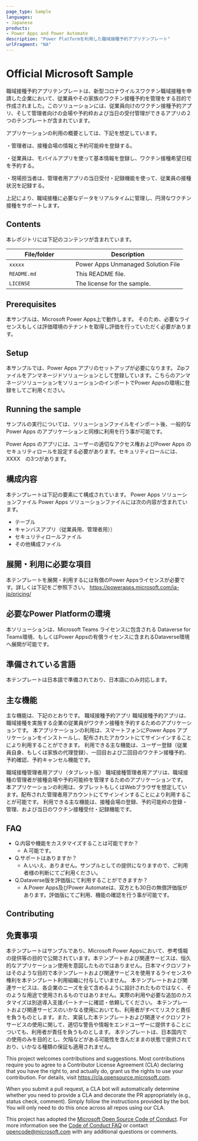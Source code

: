 ```yaml
---
page_type: Sample
languages: 
- Japanese
products:
- Power Apps and Power Automate
description: "Power Platformを利用した職域接種予約アプリテンプレート"
urlFragment: "NA"
---
```


# Official Microsoft Sample
職域接種予約アプリテンプレートは、新型コロナウイルスワクチン職域接種を申請した企業において、従業員やその家族のワクチン接種予約を管理をする目的で作成されました。このソリューションには、従業員向けのワクチン接種予約アプリ、そして管理者向けの会場や予約枠および当日の受付管理ができるアプリの２つのテンプレートが含まれています。

アプリケーションの利用の概要としては、下記を想定しています。

・管理者は、接種会場の情報と予約可能枠を登録する。

・従業員は、モバイルアプリを使って基本情報を登録し、ワクチン接種希望日程を予約する。

・現場担当者は、管理者用アプリの当日受付・記録機能を使って、従業員の接種状況を記録する。

上記により、職域接種に必要なデータをリアルタイムに管理し、円滑なワクチン接種をサポートします。


## Contents
本レポジトリには下記のコンテンツが含まれています。

| File/folder                     　　　　　| Description                                              |
|------------------------------------------|----------------------------------------------------------|
| `xxxxx`   　　　　　|Power Apps Unmanaged Solution File                        |
| `README.md`                              | This README file.                                        |
| `LICENSE`                                | The license for the sample.                              |

## Prerequisites

本サンプルは、Microsoft Power Apps上で動作します。
そのため、必要なライセンスもしくは評価環境のテナントを取得し評価を行っていただく必要があります。

## Setup

本サンプルでは、Power Apps アプリのセットアップが必要になります。
Zipファイルをアンマネージドソリューションとして登録しています。こちらのアンマネージソリューションをソリューションのインポートでPower Appsの環境に登録をしてご利用ください。

## Running the sample

サンプルの実行については、ソリューションファイルをインポート後、一般的なPower Apps のアプリケーションと同様に利用を行う事が可能です。

Power Apps のアプリには、ユーザーの適切なアクセス権およびPower Apps のセキュリティロールを設定する必要があります。セキュリティロールには、XXXX　の3つがあります。

## 構成内容
本テンプレートは下記の要素にて構成されています。
Power Apps ソリューションファイル
Power Apps ソリューションファイルには次の内容が含まれています。
 - テーブル
 - キャンバスアプリ（従業員用、管理者用））
 - セキュリティロールファイル
 - その他構成ファイル

## 展開・利用に必要な項目
本テンプレートを展開・利用するには有償のPower Appsライセンスが必要です。詳しくは下記をご参照下さい。
https://powerapps.microsoft.com/ja-jp/pricing/

## 必要なPower Platformの環境
本ソリューションは、Microsoft Teams ライセンスに包含される Dataverse for Teams環境、もしくはPower Appsの有償ライセンスに含まれるDataverse環境へ展開が可能です。

## 準備されている言語
本テンプレートは日本語で準備されており、日本語にのみ対応します。

## 主な機能
主な機能は、下記のとおりです。
職域接種予約アプリ
職域接種予約アプリは、職域接種を実施する企業の従業員がワクチン接種を予約するためのアプリケーションです。
本アプリケーションの利用は、スマートフォンにPower Apps アプリケーションをインストールし、配布されたアカウントにてサインインすることにより利用することができます。
利用できる主な機能は、ユーザー登録（従業員自身、もしくは家族の代理登録）、一回目および二回目のワクチン接種予約、予約確認、予約キャンセル機能です。

職域接種管理者用アプリ（タブレット版）
職域接種管理者用アプリは、職域接種の管理者が接種会場や予約可能枠を管理するためのアプリケーションです。
本アプリケーションの利用は、タブレットもしくはWebブラウザを想定しています。配布された管理者用アカウントにてサインインすることにより利用することが可能です。
利用できる主な機能は、接種会場の登録、予約可能枠の登録・管理、および当日のワクチン接種受付・記録機能です。


## FAQ
 - Q.内容や機能をカスタマイズすることは可能ですか？
   - A.可能です。
 - Q.サポートはありますか？
    - A.いいえ、ありません。サンプルとしての提供になりますので、ご利用者様の判断にてご利用ください。
 - Q.Dataverse版を評価版にて利用することができますか？
    - A.Power Apps及びPower Automateは、双方とも30日の無償評価版があります。評価版にてご利用、機能の確認を行う事が可能です。


## Contributing
## 免責事項
本テンプレートはサンプルであり、Microsoft Power Appsにおいて、参考情報の提供等の目的で公開されています。本テンプートおよび関連サービスは、恒久的なアプリケーション使用を意図したものではありません。日本マイクロソフトはそのような目的で本テンプレートおよび関連サービスを使用するライセンスや権利を本テンプレート利用組織に付与していません。 本テンプレートおよび関連サービスは、各企業のニーズを全て含めるように設計されたものではなく、そのような用途で使用されるものではありません。実際の利用や必要な追加のカスタマイズは別途導入支援パートナーに確認・依頼してください。 本テンプレートおよび関連サービスのいかなる使用においても、利用者がすべてリスクと責任を負うものとします。また、実装した本テンプレートおよび関連マイクロソフト サービスの使用に関して、適切な警告や情報をエンドユーザーに提供することについても、利用者が責任を負うものとします。 本テンプレートは、日本国内での使用のみを目的とし、欠陥などがある可能性を含んだままの状態で提供されており、いかなる種類の保証も適用されません。

This project welcomes contributions and suggestions.  Most contributions require you to agree to a
Contributor License Agreement (CLA) declaring that you have the right to, and actually do, grant us
the rights to use your contribution. For details, visit https://cla.opensource.microsoft.com.

When you submit a pull request, a CLA bot will automatically determine whether you need to provide
a CLA and decorate the PR appropriately (e.g., status check, comment). Simply follow the instructions
provided by the bot. You will only need to do this once across all repos using our CLA.

This project has adopted the [Microsoft Open Source Code of Conduct](https://opensource.microsoft.com/codeofconduct/).
For more information see the [Code of Conduct FAQ](https://opensource.microsoft.com/codeofconduct/faq/) or
contact [opencode@microsoft.com](mailto:opencode@microsoft.com) with any additional questions or comments.

